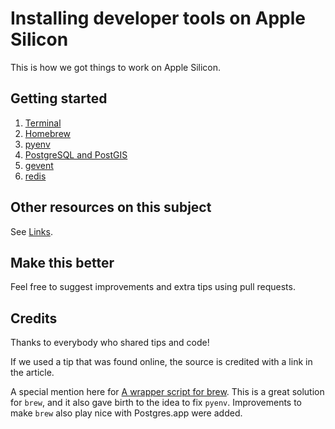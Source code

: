 # Installing developer tools on Apple Silicon

This is how we got things to work on Apple Silicon.

## Getting started

1. [Terminal](terminal.md)
1. [Homebrew](brew.md)
1. [pyenv](pyenv.md)
1. [PostgreSQL and PostGIS](postgres.md)
1. [gevent](gevent.md)
1. [redis](redis.md)

## Other resources on this subject

See [Links](links.md).

## Make this better

Feel free to suggest improvements and extra tips using pull requests.

## Credits

Thanks to everybody who shared tips and code!

If we used a tip that was found online, the source is credited with a link in the article.

A special mention here for [A wrapper script for brew](https://binx.io/blog/2019/04/12/installing-pyenv-on-macos/). This is a great solution for `brew`, and it also gave birth to the idea to fix `pyenv`. Improvements to make `brew` also play nice with Postgres.app were added.
